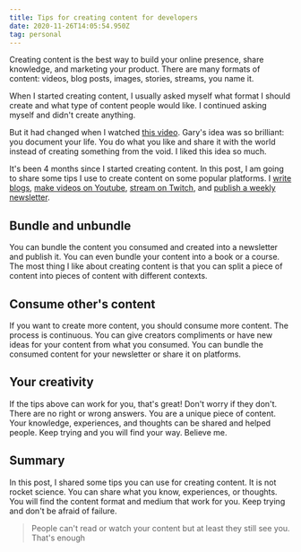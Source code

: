 ```yaml
---
title: Tips for creating content for developers
date: 2020-11-26T14:05:54.950Z
tag: personal
---
```

Creating content is the best way to build your online presence, share knowledge, and marketing your product. There are many formats of content: videos, blog posts, images, stories, streams, you name it.

When I started creating content, I usually asked myself what format I should create and what type of content people would like. I continued asking myself and didn't create anything.

But it had changed when I watched [this video](https://www.youtube.com/watch?v=RVKofRN1dyI). Gary's idea was so brilliant: you document your life. You do what you like and share it with the world instead of creating something from the void. I liked this idea so much.

It's been 4 months since I started creating content. In this post, I am going to share some tips I use to create content on some popular platforms. I [write blogs](https://phongduong.dev/blog/), [make videos on Youtube](https://www.youtube.com/channel/UCXykqt3V2-9bYXKWZRcH0rA), [stream on Twitch](https://www.twitch.tv/koogio), and [publish a weekly newsletter](http://koogio.substack.com/).

## Bundle and unbundle

You can bundle the content you consumed and created into a newsletter and publish it. You can even bundle your content into a book or a course. The most thing I like about creating content is that you can split a piece of content into pieces of content with different contexts.

## Consume other's content

If you want to create more content, you should consume more content. The process is continuous. You can give creators compliments or have new ideas for your content from what you consumed. You can bundle the consumed content for your newsletter or share it on platforms.    

## Your creativity

If the tips above can work for you, that's great! Don't worry if they don't. There are no right or wrong answers. You are a unique piece of content. Your knowledge, experiences, and thoughts can be shared and helped people. Keep trying and you will find your way. Believe me. 

## Summary

In this post, I shared some tips you can use for creating content. It is not rocket science. You can share what you know, experiences, or thoughts. You will find the content format and medium that work for you. Keep trying and don't be afraid of failure.

> People can't read or watch your content but at least they still see you. That's enough